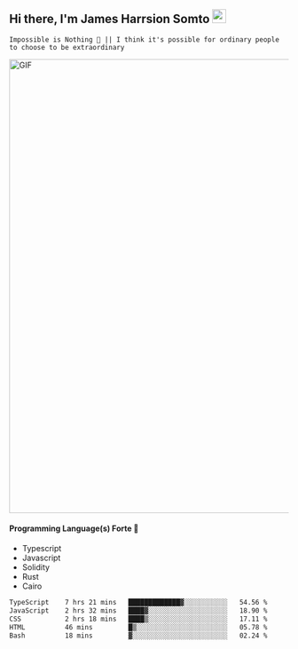 ## Hi there, I'm James Harrsion Somto <img src="https://media.giphy.com/media/hvRJCLFzcasrR4ia7z/giphy.gif" width="25px">

`Impossible is Nothing 🚀 || I think it's possible for ordinary people to choose to be extraordinary`

 
<img align="center" alt="GIF" src="https://github.com/Gapur/Gapur/blob/master/coding.gif?raw=true" width="818px" height="818px" />


#### Programming Language(s) Forte 🚀
- Typescript
- Javascript
- Solidity
- Rust
- Cairo



<!--START_SECTION:waka-->

```txt
TypeScript    7 hrs 21 mins   █████████████▓░░░░░░░░░░░   54.56 %
JavaScript    2 hrs 32 mins   ████▓░░░░░░░░░░░░░░░░░░░░   18.90 %
CSS           2 hrs 18 mins   ████▒░░░░░░░░░░░░░░░░░░░░   17.11 %
HTML          46 mins         █▒░░░░░░░░░░░░░░░░░░░░░░░   05.78 %
Bash          18 mins         ▓░░░░░░░░░░░░░░░░░░░░░░░░   02.24 %
```

<!--END_SECTION:waka-->
<br />
<br />
<br />







